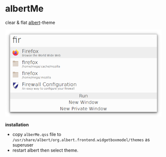 # albertMe
 clear & flat [albert](https://github.com/albertlauncher)-theme 
 
 ![](https://github.com/3BD-R/albertMe/blob/main/albershot.png)

**installation**

 - copy `alberMe.qss` file to `/usr/share/albert/org.albert.frontend.widgetboxmodel/themes` as superuser
 - restart albert then select theme.
